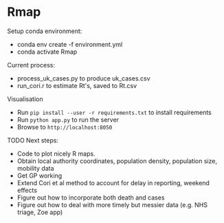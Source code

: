 # Rmap

Setup conda environment:
* conda env create -f environment.yml
* conda activate Rmap

Current process:
* process_uk_cases.py to produce uk_cases.csv
* run_cori.r to estimate Rt's, saved to Rt.csv

Visualisation
* Run `pip install --user -r requirements.txt` to install requirements
* Run `python app.py` to run the server
* Browse to `http://localhost:8050`

TODO Next steps:
* Code to plot nicely R maps.
* Obtain local authority coordinates, population density, population size, mobility data
* Get GP working
* Extend Cori et al method to account for delay in reporting, weekend effects
* Figure out how to incorporate both death and cases
* Figure out how to deal with more timely but messier data (e.g. NHS triage, Zoe app)
